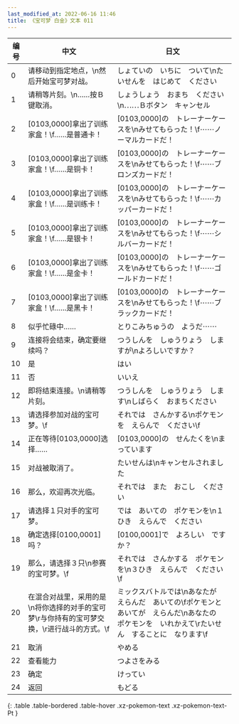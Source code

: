 ```yaml
---
last_modified_at: 2022-06-16 11:46
title: 《宝可梦 白金》文本 011
---
```

| 编号 | 中文 | 日文 |
| ---- | ---- | ---- |
| 0 | 请移动到指定地点，\n然后开始宝可梦对战。 | しょていの　いちに　ついて\nたいせんを　はじめて　ください |
| 1 | 请稍等片刻。\n……按Ｂ键取消。 | しょうしょう　おまち　ください\n⋯⋯Ｂボタン　キャンセル |
| 2 | [0103,0000]拿出了训练家盒！\f……是普通卡！ | [0103,0000]の　トレーナーケースを\nみせてもらった！\f⋯⋯ノーマルカードだ！ |
| 3 | [0103,0000]拿出了训练家盒！\f……是铜卡！ | [0103,0000]の　トレーナーケースを\nみせてもらった！\f⋯⋯ブロンズカードだ！ |
| 4 | [0103,0000]拿出了训练家盒！\f……是训练卡！ | [0103,0000]の　トレーナーケースを\nみせてもらった！\f⋯⋯カッパーカードだ！ |
| 5 | [0103,0000]拿出了训练家盒！\f……是银卡！ | [0103,0000]の　トレーナーケースを\nみせてもらった！\f⋯⋯シルバーカードだ！ |
| 6 | [0103,0000]拿出了训练家盒！\f……是金卡！ | [0103,0000]の　トレーナーケースを\nみせてもらった！\f⋯⋯ゴールドカードだ！ |
| 7 | [0103,0000]拿出了训练家盒！\f……是黑卡！ | [0103,0000]の　トレーナーケースを\nみせてもらった！\f⋯⋯ブラックカードだ！ |
| 8 | 似乎忙碌中…… | とりこみちゅうの　ようだ⋯⋯ |
| 9 | 连接将会结束，确定要继续吗？ | つうしんを　しゅうりょう　しますが\nよろしいですか？ |
| 10 | 是 | はい |
| 11 | 否 | いいえ |
| 12 | 即将结束连接。\n请稍等片刻。 | つうしんを　しゅうりょう　します\nしばらく　おまちください |
| 13 | 请选择参加对战的宝可梦。\f | それでは　さんかする\nポケモンを　えらんで　ください\f |
| 14 | 正在等待[0103,0000]选择…… | [0103,0000]の　せんたくを\nまっています |
| 15 | 对战被取消了。 | たいせんは\nキャンセルされました |
| 16 | 那么，欢迎再次光临。 | それでは　また　おこし　ください |
| 17 | 请选择１只对手的宝可梦。 | では　あいての　ポケモンを\n１ひき　えらんで　ください |
| 18 | 确定选择[0100,0001]吗？ | [0100,0001]で　よろしい　ですか？ |
| 19 | 那么，请选择３只\n参赛的宝可梦。\f | それでは　さんかする　ポケモンを\n３ひき　えらんで　ください\f |
| 20 | 在混合对战里，采用的是\n将你选择的对手的宝可梦\r与你持有的宝可梦交换，\r进行战斗的方式。\f | ミックスバトルでは\nあなたが　えらんだ　あいての\fポケモンと　あいてが　えらんだ\nあなたの　ポケモンを　いれかえて\rたいせん　することに　なります\f |
| 21 | 取消 | やめる |
| 22 | 查看能力 | つよさをみる |
| 23 | 确定 | けってい |
| 24 | 返回 | もどる |
{: .table .table-bordered .table-hover .xz-pokemon-text .xz-pokemon-text-Pt }